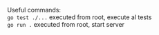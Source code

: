 

Useful commands: <br>
<code>go test ./...</code> executed from root, execute al tests<br>
<code>go run .</code> executed from root, start server<br>